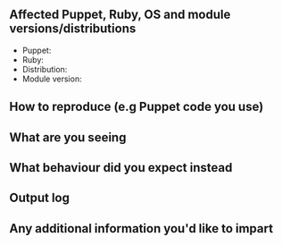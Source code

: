 <!--
Thank you for contributing to this project!

- Please check that here is no existing issue or PR that addresses your problem.
- Please fill the following form to enable us to help you.

-->

## Affected Puppet, Ruby, OS and module versions/distributions

- Puppet:
- Ruby:
- Distribution:
- Module version:

## How to reproduce (e.g Puppet code you use)

## What are you seeing

## What behaviour did you expect instead

## Output log

## Any additional information you'd like to impart